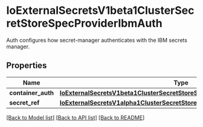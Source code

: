 # IoExternalSecretsV1beta1ClusterSecretStoreSpecProviderIbmAuth

Auth configures how secret-manager authenticates with the IBM secrets manager.
## Properties
Name | Type | Description | Notes
------------ | ------------- | ------------- | -------------
**container_auth** | [**IoExternalSecretsV1beta1ClusterSecretStoreSpecProviderIbmAuthContainerAuth**](IoExternalSecretsV1beta1ClusterSecretStoreSpecProviderIbmAuthContainerAuth.md) |  | [optional] 
**secret_ref** | [**IoExternalSecretsV1alpha1ClusterSecretStoreSpecProviderIbmAuthSecretRef**](IoExternalSecretsV1alpha1ClusterSecretStoreSpecProviderIbmAuthSecretRef.md) |  | [optional] 

[[Back to Model list]](../README.md#documentation-for-models) [[Back to API list]](../README.md#documentation-for-api-endpoints) [[Back to README]](../README.md)


